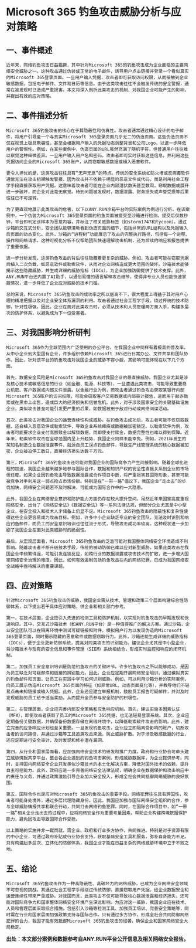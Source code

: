 # Microsoft 365 钓鱼攻击威胁分析与应对策略

## 一、事件概述

    近年来，网络钓鱼攻击日益猖獗，其中针对Microsoft 365的钓鱼攻击成为企业面临的主要网络安全威胁之一。这种攻击通过伪装成正常的电子邮件，诱导用户点击链接并登录一个看似真实的Microsoft 365登录页面。一旦用户输入凭据，攻击者即可获取访问权限，从而接触到企业敏感数据，包括电子邮件、文件和日历等信息。由于这类攻击往往不会触发传统的安全警报，通常在被发现时已造成严重损害。本文将深入剖析此类攻击的机制、对我国企业可能产生的影响，并提出有效的应对策略。

## 二、事件描述分析

    Microsoft 365钓鱼攻击的核心在于其隐蔽性和仿真性。攻击者通常通过精心设计的电子邮件，将用户引导至一个与真实Microsoft 365登录页面几乎无二的伪造页面。这些伪造页面不仅在视觉上极具欺骗性，甚至会根据用户输入的凭据动态调整背景和公司Logo，以进一步降低用户的警惕性。例如，在某些案例中，伪造页面的URL虽然充满了随机字符，但普通用户往往难以察觉这种细微差异。一旦用户输入用户名和密码，攻击者即可实时获取这些信息，并利用这些凭据访问企业的Microsoft 365账户，从而窃取敏感数据或植入恶意软件。

    更令人担忧的是，这类攻击往往具有“无声无息”的特点。传统的安全系统如防火墙或反病毒软件通常无法在攻击初期触发警报，因为攻击并不依赖于明显的恶意文件或代码，而是利用社会工程学手段直接获取用户凭据。这意味着攻击者可能在企业内部潜伏数天甚至数周，窃取数据或展开进一步破坏，而企业对此毫无察觉。待到问题被发现时，数据泄露、财务损失或声誉受损等后果往往已不可逆转。

    为了更直观地展示此类攻击的危害，以下以ANY.RUN沙箱平台的实际案例为例进行分析。在该案例中，一个伪装为Microsoft 365登录页面的钓鱼页面被提交至沙箱进行检测。提交后仅数秒钟，平台即判定该样本为恶意内容，并标注了相关威胁标签（如storm1747和tycoon）。通过沙箱的交互式分析，安全团队能够清晰看到伪造页面的细节，包括异常的URL结构以及凭据输入后页面的动态变化。此外，沙箱的“进程树”功能展示了攻击的完整执行路径，包括每一个进程、操作和网络请求。这种可视化分析不仅帮助团队快速理解攻击机制，还为后续的响应和报告提供了重要依据。

    进一步分析发现，这类钓鱼攻击的背后往往隐藏着更复杂的威胁。例如，攻击者可能在窃取凭据后植入二次负载，如恶意软件或勒索软件，从而对企业网络造成更大范围的破坏。沙箱技术能够揭示这些隐藏威胁，并生成详细的威胁指标（IOCs），为企业加强防御提供了技术支撑。此外，ANY.RUN平台还内置了AI助手，以通俗易懂的语言解释攻击细节，使得非专业人员也能快速掌握情况，进一步降低了企业应对威胁的技术门槛。

    总的来说，Microsoft 365钓鱼攻击的成功率之所以居高不下，很大程度上得益于其对用户心理的精准把握以及对企业安全体系漏洞的利用。攻击者通过社会工程学手段，绕过传统的技术防御，针对性极强。因此，企业在面对此类攻击时，必须从技术和人员管理两方面入手，构建多层次的防护体系，以避免成为下一位受害者。

## 三、对我国影响分析研判

    Microsoft 365作为全球范围内广泛使用的办公平台，在我国企业中同样有着极高的普及率。从中小企业到大型国有企业，许多组织依赖Microsoft 365进行日常办公、文件共享和团队协作。因此，针对该平台的钓鱼攻击对我国企业的威胁不容小觑，其影响可能体现在以下几个方面。

    首先，数据安全风险是Microsoft 365钓鱼攻击对我国企业的最直接威胁。我国企业尤其是涉及核心技术或敏感信息的行业（如金融、能源、科技等），一旦遭遇此类攻击，可能导致重要商业机密、客户数据或内部文件泄露。以金融行业为例，若攻击者通过钓鱼攻击获取某银行内部Microsoft 365账户的访问权限，可能会窃取客户交易数据或内部审计报告，进而用于敲诈勒索或在黑市上出售，造成巨大的经济损失和信誉危机。此外，对于涉及国家安全的关键基础设施企业，类似攻击甚至可能引发更严重的后果，如数据被用于敌对行动或网络间谍活动。

    其次，此类攻击对我国企业的运营连续性构成威胁。在钓鱼攻击成功后，攻击者可能不仅窃取数据，还会植入恶意软件或勒索软件，导致企业系统瘫痪或数据被加密锁定。以勒索软件为例，攻击者可能要求企业支付高额赎金以解锁数据，而即使支付赎金，数据完整性也难以得到保障。近年来，勒索软件攻击在全球范围内呈上升趋势，我国企业同样未能幸免。例如，2021年发生的某知名制造企业数据泄露事件，就源自员工误点钓鱼邮件，导致生产线管理系统的核心数据被加密，企业被迫停工数日，直接经济损失达数千万元。

    第三，Microsoft 365钓鱼攻击还可能对我国企业的国际竞争力产生间接影响。随着全球化进程的加速，我国企业越来越多地参与国际合作，数据和知识产权的安全性直接关系到企业的市场信任度。如果企业因钓鱼攻击导致数据泄露或合作项目中断，将严重损害其国际形象，甚至可能被竞争对手利用这一弱点抢占市场份额。特别是在“一带一路”倡议下，我国企业“走出去”的步伐加快，网络安全问题若不及时解决，可能成为国际合作中的一大隐患。

    此外，我国企业在网络安全意识和防护能力方面仍存在较大提升空间。虽然近年来国家高度重视网络安全，出台了《网络安全法》《数据安全法》等一系列法律法规，但部分企业尤其是中小型企业，在安全投入和技术人才储备上仍显不足。Microsoft 365钓鱼攻击的隐蔽性和复杂性使得这些企业更容易成为攻击目标。例如，许多中小企业缺乏专业的安全团队，无法及时识别和响应钓鱼邮件，而员工的安全意识培训也往往流于形式，导致攻击成功率较高。这种现状进一步加剧了我国企业在面对此类威胁时的脆弱性。

    最后，从宏观层面看，Microsoft 365钓鱼攻击的泛滥可能对我国整体网络安全环境造成不利影响。随着攻击者不断升级技术手段，传统的被动防御已难以应对新型威胁。如果此类攻击在我国企业中频繁得逞，可能引发连锁反应，如跨行业的数据泄露或攻击技术的扩散，进一步增大国家网络安全治理的难度。因此，如何有效遏制包括钓鱼攻击在内的网络犯罪，已成为我国网络安全战略中亟待解决的重要课题。

## 四、应对策略

    针对Microsoft 365钓鱼攻击的威胁，我国企业需从技术、管理和政策三个层面构建综合性防御体系，以下提出若干具体应对策略，供企业和相关部门参考。

    第一，在技术层面，企业应引入先进的检测工具和防护机制，以实现对钓鱼攻击的早期发现和快速响应。其中，交互式沙箱技术（如ANY.RUN平台）是一种值得推广的解决方案。通过沙箱，企业安全团队可以在隔离环境中测试可疑链接和附件，模拟用户行为以发现伪造的Microsoft 365登录页面，同时揭示隐藏的恶意软件或数据窃取行为。此外，沙箱还能生成详细的威胁指标（IOCs），便于企业更新防御系统，提高对同类攻击的识别能力。建议企业尤其是中小型企业，将沙箱技术与现有的安全信息和事件管理（SIEM）系统相结合，形成实时监控和响应的闭环机制。

    第二，加强员工安全意识培训是防范钓鱼攻击的关键环节。许多钓鱼攻击之所以能够成功，是因为员工缺乏对可疑邮件和链接的辨别能力。因此，企业应定期开展网络安全培训，通过模拟真实的钓鱼邮件和页面，让员工在实践中学习如何识别威胁。例如，可以利用沙箱分析的实际案例，向员工展示伪造Microsoft 365页面的特征（如异常URL、动态页面变化等），并教导他们不轻易点击未知链接或输入凭据。此外，企业还应建立举报机制，鼓励员工报告可疑邮件，并对及时发现威胁的员工给予适当奖励，从而提升全员参与安全防护的积极性。

    第三，在管理层面，企业应完善内部安全策略和应急响应机制。首先，建议实施多因素认证（MFA），即使攻击者获取了员工的Microsoft 365凭据，也无法轻易登录系统。其次，企业应定期备份关键数据，并确保备份数据存储在离线环境中，以降低勒索软件攻击的影响。此外，建立完善的应急响应计划也至关重要。一旦发现钓鱼攻击，企业应立即隔离受影响的账户，切断攻击者的访问路径，并通过沙箱等工具追溯攻击来源，防止威胁扩散。对于涉及敏感数据的行业，还应定期进行安全审计，及时发现和修补潜在漏洞。

    第四，从行业和国家层面看，应加强网络安全技术的研发和推广力度。政府和行业协会可牵头建立威胁情报共享平台，整合各企业遇到的钓鱼攻击案例，形成威胁数据库，为企业提供参考。同时，支持国内网络安全企业开发类似沙箱技术的本土化解决方案，降低对国外技术的依赖，提升自主可控能力。此外，政府应进一步完善网络安全法律法规，明确企业在数据保护和攻击响应中的责任与义务，并通过政策激励引导企业加大安全投入，形成全社会共同抵御网络威胁的良好氛围。

    第五，国际合作也是应对Microsoft 365钓鱼攻击的重要手段。网络犯罪往往具有跨国性，攻击者可能身处境外，通过多层代理隐藏身份。因此，我国应加强与国际网络安全组织的合作，参与全球威胁情报共享和联合行动，共同打击网络钓鱼犯罪。同时，在国际合作项目中，如“一带一路”相关企业走出去的过程中，应将网络安全作为重要考量因素，帮助企业构建跨境数据保护能力，避免因攻击导致国际合作受挫。

    以上策略的实施并非一蹴而就，需企业、政府和行业多方协作，共同推进。特别是对于资源有限的中小企业，可通过政府补贴或行业协会支持，获取基础安全工具和服务，弥补自身能力不足。只有构建起多层次、立体化的防御体系，我国企业才能在日益复杂的网络威胁环境中立于不败之地。

## 五、结论

    Microsoft 365钓鱼攻击作为一种高隐蔽性、高破坏力的网络威胁，已成为企业网络安全领域不可忽视的挑战。其通过社会工程学手段绕过传统防御，直接窃取用户凭据，给企业数据安全和运营连续性带来严重威胁。对我国而言，此类攻击不仅可能导致核心数据泄露和经济损失，还可能对国际竞争力和国家整体网络安全环境产生深远影响。为应对这一威胁，我国企业应在技术、人员和管理层面采取综合措施，包括引入沙箱等检测工具、加强员工培训、完善安全策略等，同时需在行业和国家层面加强政策支持与国际合作。只有通过多方协作，形成全社会共同防御网络犯罪的合力，我国才能有效抵御Microsoft 365钓鱼攻击的侵袭，确保企业和国家网络安全大局稳定。

**出处：本文部分案例和数据参考自ANY.RUN平台公开信息及相关网络安全报告。**